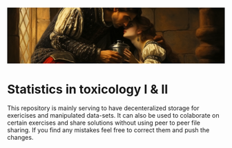 ![alt text](assets/romeo_and_juliet.png "Romeo taking poison during the climax of Shakespear's drama, in the style of rembrand, prompted with midjourney")
# Statistics in toxicology I & II
This repository is mainly serving to have decenteralized storage for exericises and manipulated data-sets. It can also be used to colaborate on certain exercises and share solutions without using peer to peer file sharing. If you find any mistakes feel free to correct them and push the changes.
